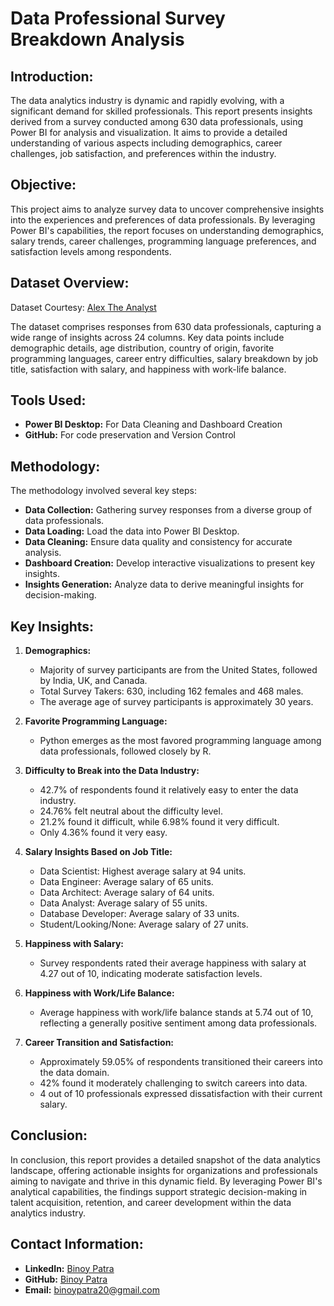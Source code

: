 # Data Professional Survey Breakdown Analysis

## Introduction:
The data analytics industry is dynamic and rapidly evolving, with a significant demand for skilled professionals. This report presents insights derived from a survey conducted among 630 data professionals, using Power BI for analysis and visualization. It aims to provide a detailed understanding of various aspects including demographics, career challenges, job satisfaction, and preferences within the industry.

## Objective:
This project aims to analyze survey data to uncover comprehensive insights into the experiences and preferences of data professionals. By leveraging Power BI's capabilities, the report focuses on understanding demographics, salary trends, career challenges, programming language preferences, and satisfaction levels among respondents.

## Dataset Overview:
Dataset Courtesy: [Alex The Analyst](https://github.com/AlexTheAnalyst/Power-BI/blob/main/Power%20BI%20-%20Final%20Project.xlsx)

The dataset comprises responses from 630 data professionals, capturing a wide range of insights across 24 columns. Key data points include demographic details, age distribution, country of origin, favorite programming languages, career entry difficulties, salary breakdown by job title, satisfaction with salary, and happiness with work-life balance.

## Tools Used:
- **Power BI Desktop:** For Data Cleaning and Dashboard Creation 
- **GitHub:** For code preservation and Version Control

## Methodology:
The methodology involved several key steps:
- **Data Collection:** Gathering survey responses from a diverse group of data professionals.
- **Data Loading:** Load the data into Power BI Desktop.
- **Data Cleaning:** Ensure data quality and consistency for accurate analysis.
- **Dashboard Creation:** Develop interactive visualizations to present key insights.
- **Insights Generation:** Analyze data to derive meaningful insights for decision-making.

## Key Insights:
1. **Demographics:**
   - Majority of survey participants are from the United States, followed by India, UK, and Canada.
   - Total Survey Takers: 630, including 162 females and 468 males.
   - The average age of survey participants is approximately 30 years.
   
2. **Favorite Programming Language:**
   - Python emerges as the most favored programming language among data professionals, followed closely by R.
   
3. **Difficulty to Break into the Data Industry:**
   - 42.7% of respondents found it relatively easy to enter the data industry.
   - 24.76% felt neutral about the difficulty level.
   - 21.2% found it difficult, while 6.98% found it very difficult.
   - Only 4.36% found it very easy.

4. **Salary Insights Based on Job Title:**
   - Data Scientist: Highest average salary at 94 units.
   - Data Engineer: Average salary of 65 units.
   - Data Architect: Average salary of 64 units.
   - Data Analyst: Average salary of 55 units.
   - Database Developer: Average salary of 33 units.
   - Student/Looking/None: Average salary of 27 units.

5. **Happiness with Salary:**
   - Survey respondents rated their average happiness with salary at 4.27 out of 10, indicating moderate satisfaction levels.

6. **Happiness with Work/Life Balance:**
   - Average happiness with work/life balance stands at 5.74 out of 10, reflecting a generally positive sentiment among data professionals.

7. **Career Transition and Satisfaction:**
   - Approximately 59.05% of respondents transitioned their careers into the data domain.
   - 42% found it moderately challenging to switch careers into data.
   - 4 out of 10 professionals expressed dissatisfaction with their current salary.

## Conclusion:
In conclusion, this report provides a detailed snapshot of the data analytics landscape, offering actionable insights for organizations and professionals aiming to navigate and thrive in this dynamic field. By leveraging Power BI's analytical capabilities, the findings support strategic decision-making in talent acquisition, retention, and career development within the data analytics industry.

## Contact Information:
- **LinkedIn:** [Binoy Patra](https://www.linkedin.com/in/binoy-patra-b9277b1b2?utm_source=share&utm_campaign=share_via&utm_content=profile&utm_medium=android_app)
- **GitHub:** [Binoy Patra](https://github.com/binoy-patra)
- **Email:** binoypatra20@gmail.com
